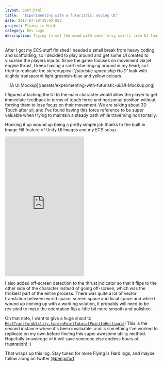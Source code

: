 ```yaml
---
layout: post.html
title:  "Experimenting with a futuristic, moving UI"
date: 2017-07-28T19:00:00Z
project: Flying is Hard
category: Dev Logs
description: Trying to set the mood with some fancy sci-fi like UI that follows the player.
---
```


After I got my ECS stuff finished I needed a small break from heavy coding and scaffolding, so I decided to play around and get some UI created to visualise the players inputs. Since the game focuses on movement via jet engine thrust, I keep having a sci-fi vibe ringing around in my head; so I tried to replicate the stereotypical _'futuristic space ship HUD'_ look with slightly transparent light greenish-blue and yellow colours.

<center>
![A UI Mockup](/assets/experimenting-with-futuristic-ui/UI-Mockup.png)
</center>

I figured attaching the UI to the main character would allow the player to get immediate feedback in terms of touch force and horizontal position without forcing them to lose focus on their movement. We are talking about 3D Touch after all, and I've found having this force reference to be super valuable when trying to maintain a steady path while traversing horizontally.

Hooking it up wound up being a pretty simple job thanks to the built in Image Fill feature of Unity UI Images and my ECS setup.

<div class="streamable-container" style="max-width: 260px;">
	<div style="width:100%;height:0px;position:relative;padding-bottom:177.723%;"><iframe src="https://streamable.com/s/bqc1r/rzfoq" frameborder="0" width="100%" height="100%" allowfullscreen style="width:100%;height:100%;position:absolute;left:0px;top:0px;overflow:hidden;"></iframe></div>
</div>

I also added off-screen detection to the thrust indicator so that it flips to the other side of the character instead of going off-screen, which was the trickiest part of the entire process. There was quite a lot of vector translation between world space, screen space and local space and while I wound up coming up with a working solution, it probably will need to be revisited to make the orientation flip a little bit more smooth and polished.

On that note, I want to give a huge shout to [`RectTransformUtility.ScreenPointToLocalPointInRectangle`](https://docs.unity3d.com/ScriptReference/RectTransformUtility.ScreenPointToLocalPointInRectangle.html)! This is the second instance where it's been invaluable, and is something I've worked to replicate on my own before finding this super awesome utility method. Hopefully knowledge of it will save someone else endless hours of frustration! :)

That wraps up this log. Stay tuned for more Flying is Hard logs, and maybe follow along on twitter [@bengsfort](https://twitter.com/bengsfort).